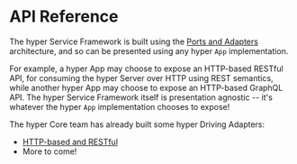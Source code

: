 # API Reference

The hyper Service Framework is built using the
[Ports and Adapters](/docs/concepts/clean-cloud-architecture) architecture, and so can be presented using
any hyper `App` implementation.

For example, a hyper App may choose to expose an HTTP-based RESTful API, for consuming the hyper
Server over HTTP using REST semantics, while another hyper App may choose to expose an HTTP-based
GraphQL API. The hyper Service Framework itself is presentation agnostic -- it's whatever the hyper
`App` implementation chooses to expose!

The hyper Core team has already built some hyper Driving Adapters:

- [HTTP-based and RESTful](/docs/api-reference/rest/index)
- More to come!
